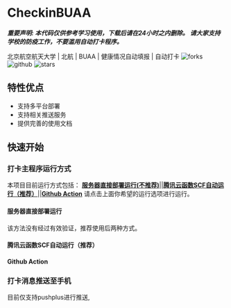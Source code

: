 # CheckinBUAA
***重要声明: 本代码仅供参考学习使用，下载后请在24小时之内删除。*
*请大家支持学校的防疫工作，不要滥用自动打卡程序。***

北京航空航天大学 \| 北航 \| BUAA \| 健康情况自动填报 \| 自动打卡
![forks](https://img.shields.io/github/forks/MaxwelsDonc/checkin-buaa?style=flat-square) ![github](https://img.shields.io/github/watchers/MaxwelsDonc/checkin-buaa?style=flat-square) ![stars](https://img.shields.io/github/stars/MaxwelsDonc/checkin-buaa?style=flat-square)
## 特性优点
- 支持多平台部署
- 支持相关推送服务
- 提供完善的使用文档
## 快速开始
### 打卡主程序运行方式
本项目目前运行方式包括：
**[服务器直接部署运行(不推荐)](#服务器直接部署运行)**\||**[腾讯云函数SCF自动运行（推荐）](#腾讯云函数scf自动运行推荐)**\||**[Github Action](#github-action)**
请点击上面你希望的运行选项进行运行。

#### 服务器直接部署运行
该方法没有经过有效验证，推荐使用后两种方式。

#### 腾讯云函数SCF自动运行（推荐）

#### Github Action

### 打卡消息推送至手机
目前仅支持pushplus进行推送,